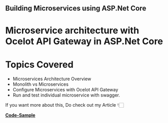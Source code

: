 ## Building Microservices using ASP.Net Core

# Microservice architecture with Ocelot API Gateway in ASP.Net Core

# Topics Covered
- Microservices Architecture Overview
- Monolith vs Microservices
- Configure Microservices with Ocelot API Gateway 
- Run and test individual microservice with swagger.

If you want more about this, Do check out my Article 👇🏻

[**Code-Sample**](https://www.code-sample.com/ "Code-Sample")
